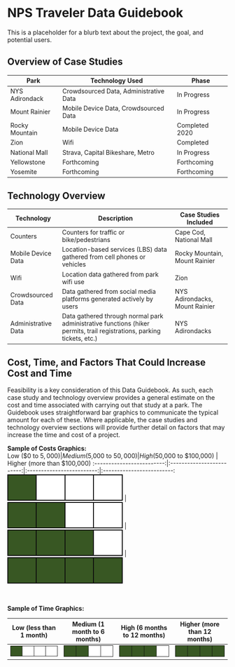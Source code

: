 # NPS Traveler Data Guidebook

This is a placeholder for a blurb text about the project, the goal, and potential users.

## Overview of Case Studies

| Park          | Technology Used        | Phase       |
| ------------- | -------------------- | ----------------- |
| NYS Adirondack | Crowdsourced Data, Administrative Data | In Progress|
| Mount Rainier | Mobile Device Data, Crowdsourced Data | In Progress |
| Rocky Mountain | Mobile Device Data | Completed 2020 |
| Zion | Wifi | Completed |
| National Mall | Strava, Capital Bikeshare, Metro | In Progress |
| Yellowstone | Forthcoming | Forthcoming |
| Yosemite | Forthcoming | Forthcoming |

## Technology Overview

| Technology          | Description        | Case Studies Included       |
| ------------- | -------------------- | ----------------- |
| Counters | Counters for traffic or bike/pedestrians | Cape Cod, National Mall |
| Mobile Device Data | Location-based services (LBS) data gathered from cell phones or vehicles | Rocky Mountain, Mount Rainier |
| Wifi | Location data gathered from park wifi use | Zion |
| Crowdsourced Data | Data gathered from social media platforms generated actively by users | NYS Adirondacks, Mount Rainier |
| Administrative Data | Data gathered through normal park administrative functions (hiker permits, trail registrations, parking tickets, etc.) | NYS Adirondacks |

## Cost, Time, and Factors That Could Increase Cost and Time
Feasibility is a key consideration of this Data Guidebook. As such, each case study and technology overview provides a general estimate on the cost and time associated with carrying out that study at a park. The Guidebook uses straightforward bar graphics to communicate the typical amount for each of these. Where applicable, the case studies and technology overview sections will provide further detail on factors that may increase the time and cost of a project.

**Sample of Costs Graphics:** <br>
Low ($0 to $5,000)       |  Medium ($5,000 to $50,000) | High ($50,000 to $100,000)            |  Higher (more than $100,000)
:-------------------------:|:-------------------------:|:-------------------------:|:-------------------------:
![](/assets/images/one_bar.png)  |  ![](/assets/images/two_bars.png) | ![](/assets/images/three_bars.png)  |  ![](/assets/images/four_bars.png)

<br>

**Sample of Time Graphics:**<br>

Low (less than 1 month)              |  Medium (1 month to 6 months) | High (6 months to 12 months)            |  Higher (more than 12 months)
:-------------------------:|:-------------------------:|:-------------------------:|:-------------------------:
![](/assets/images/one_bar.png)  |  ![](/assets/images/two_bars.png) | ![](/assets/images/three_bars.png)  |  ![](/assets/images/four_bars.png)


